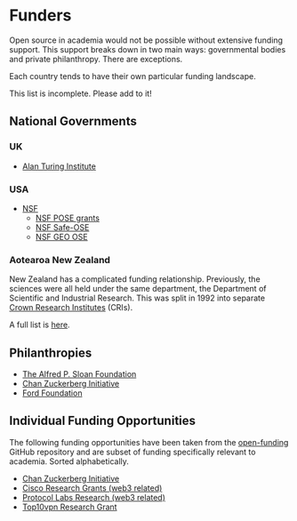 # Funders

Open source in academia would not be possible without extensive funding support. This support breaks down in two main ways: governmental bodies and private philanthropy. There are exceptions.

Each country tends to have their own particular funding landscape.

This list is incomplete. Please add to it!

## National Governments

### UK

- [Alan Turing Institute](https://www.turing.ac.uk/)

### USA

- [NSF](https://www.nsf.gov/)
  - [NSF POSE grants](./nsf-grants/pose.md)
  - [NSF Safe-OSE](https://new.nsf.gov/funding/opportunities/safe-ose-safety-security-privacy-open-source-ecosystems)
  - [NSF GEO OSE](https://new.nsf.gov/funding/opportunities/geo-ose-geosciences-open-science-ecosystem)

### Aotearoa New Zealand

New Zealand has a complicated funding relationship. Previously, the sciences were all held under the same department, the Department of Scientific and Industrial Research. This was split in 1992 into separate [Crown Research Institutes](https://en.wikipedia.org/wiki/Crown_Research_Institute) (CRIs).

A full list is [here](https://en.wikipedia.org/wiki/Crown_Research_Institute).

## Philanthropies

- [The Alfred P. Sloan Foundation](https://sloan.org/)
- [Chan Zuckerberg Initiative](https://chanzuckerberg.com/)
- [Ford Foundation](https://www.fordfoundation.org/)

## Individual Funding Opportunities

The following funding opportunities have been taken from the [open-funding](https://github.com/ralphtheninja/open-funding) GitHub repository and are subset of funding specifically relevant to academia. Sorted alphabetically.

- [Chan Zuckerberg Initiative](./czi.md)
- [Cisco Research Grants (web3 related)](./cisco.md)
- [Protocol Labs Research (web3 related)](./protocollabs.md)
- [Top10vpn Research Grant](./top10vpn.md)
